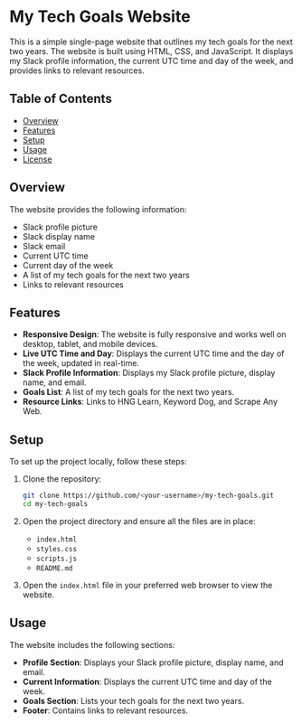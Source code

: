# My Tech Goals Website

This is a simple single-page website that outlines my tech goals for the next two years. The website is built using HTML, CSS, and JavaScript. It displays my Slack profile information, the current UTC time and day of the week, and provides links to relevant resources.

## Table of Contents

- [Overview](#overview)
- [Features](#features)
- [Setup](#setup)
- [Usage](#usage)
- [License](#license)

## Overview

The website provides the following information:
- Slack profile picture
- Slack display name
- Slack email
- Current UTC time
- Current day of the week
- A list of my tech goals for the next two years
- Links to relevant resources

## Features

- **Responsive Design**: The website is fully responsive and works well on desktop, tablet, and mobile devices.
- **Live UTC Time and Day**: Displays the current UTC time and the day of the week, updated in real-time.
- **Slack Profile Information**: Displays my Slack profile picture, display name, and email.
- **Goals List**: A list of my tech goals for the next two years.
- **Resource Links**: Links to HNG Learn, Keyword Dog, and Scrape Any Web.

## Setup

To set up the project locally, follow these steps:

1. Clone the repository:
    ```bash
    git clone https://github.com/<your-username>/my-tech-goals.git
    cd my-tech-goals
    ```

2. Open the project directory and ensure all the files are in place:
    - `index.html`
    - `styles.css`
    - `scripts.js`
    - `README.md`

3. Open the `index.html` file in your preferred web browser to view the website.

## Usage

The website includes the following sections:

- **Profile Section**: Displays your Slack profile picture, display name, and email.
- **Current Information**: Displays the current UTC time and day of the week.
- **Goals Section**: Lists your tech goals for the next two years.
- **Footer**: Contains links to relevant resources.
